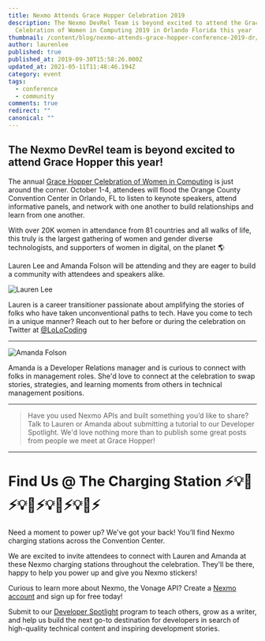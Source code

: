 ```yaml
---
title: Nexmo Attends Grace Hopper Celebration 2019
description: The Nexmo DevRel Team is beyond excited to attend the Grace Hopper
  Celebration of Women in Computing 2019 in Orlando Florida this year
thumbnail: /content/blog/nexmo-attends-grace-hopper-conference-2019-dr/nexmodevrelGHC.png
author: laurenlee
published: true
published_at: 2019-09-30T15:58:26.000Z
updated_at: 2021-05-11T11:48:46.194Z
category: event
tags:
  - conference
  - community
comments: true
redirect: ""
canonical: ""
---
```

## The Nexmo DevRel team is beyond excited to attend Grace Hopper this year!

The annual [Grace Hopper Celebration of Women in Computing](https://ghc.anitab.org/) is just around the corner. October 1-4, attendees will flood the Orange County Convention Center in Orlando, FL to listen to keynote speakers, attend informative panels, and network with one another to build relationships and learn from one another. 

With over 20K women in attendance from 81 countries and all walks of life, this truly is the largest gathering of women and gender diverse technologists, and supporters of women in digital, on the planet 🌎

Lauren Lee and Amanda Folson will be attending and they are eager to build a community with attendees and speakers alike. 

![Lauren Lee](/content/blog/nexmo-attends-grace-hopper-celebration-2019/lauren.jpeg "Lauren Lee")

Lauren is a career transitioner passionate about amplifying the stories of folks who have taken unconventional paths to tech. Have you come to tech in a unique manner? Reach out to her before or during the celebration on Twitter at [@LoLoCoding](https://twitter.com/LoLoCoding)  

- - -

![Amanda Folson](/content/blog/nexmo-attends-grace-hopper-celebration-2019/amanda.jpeg "Amanda Folson")

Amanda is a Developer Relations manager and is curious to connect with folks in management roles. She'd love to connect at the celebration to swap stories, strategies, and learning moments from others in technical management positions.

- - -

<blockquote>Have you used Nexmo APIs and built something you’d like to share? Talk to Lauren or Amanda about submitting a tutorial to our Developer Spotlight. We'd love nothing more than to publish some great posts from people we meet at Grace Hopper!</blockquote>

- - -

# Find Us @ The Charging Station ⚡️💡🔌⚡️💡🔌⚡️💡🔌⚡️💡🔌⚡️

Need a moment to power up? We've got your back! You’ll find Nexmo charging stations across the Convention Center.

We are excited to invite attendees to connect with Lauren and Amanda at these Nexmo charging stations throughout the celebration. They'll be there, happy to help you power up and give you Nexmo stickers! 

Curious to learn more about Nexmo, the Vonage API? Create a [Nexmo account](https://dashboard.nexmo.com/sign-up?utm_source=DEV_REL) and sign up for free today!

Submit to our [Developer Spotlight](https://developer.nexmo.com/spotlight) program to teach others, grow as a writer, and help us build the next go-to destination for developers in search of high-quality technical content and inspiring development stories.